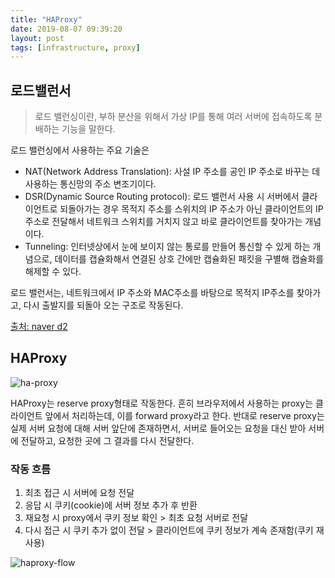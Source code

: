 ```yaml
---
title: "HAProxy"
date: 2019-08-07 09:39:20
layout: post
tags: [infrastructure, proxy]
---
```


## 로드밸런서

> 로드 밸런싱이란, 부하 분산을 위해서 가상 IP를 통해 여러 서버에 접속하도록 분배하는 기능을 말한다.

로드 밸런싱에서 사용하는 주요 기술은

- NAT(Network Address Translation): 사설 IP 주소를 공인 IP 주소로 바꾸는 데 사용하는 통신망의 주소 변조기이다.
- DSR(Dynamic Source Routing protocol): 로드 밸런서 사용 시 서버에서 클라이언트로 되돌아가는 경우 목적지 주소를 스위치의 IP 주소가 아닌 클라이언트의 IP 주소로 전달해서 네트워크 스위치를 거치지 않고 바로 클라이언트를 찾아가는 개념이다.
- Tunneling: 인터넷상에서 눈에 보이지 않는 통로를 만들어 통신할 수 있게 하는 개념으로, 데이터를 캡슐화해서 연결된 상호 간에만 캡슐화된 패킷을 구별해 캡슐화를 해제할 수 있다.

로드 밸런서는, 네트워크에서 IP 주소와 MAC주소를 바탕으로 목적지 IP주소를 찾아가고, 다시 출발지를 되돌아 오는 구조로 작동된다.

[출처: naver d2](https://d2.naver.com/helloworld/284659)

## HAProxy

![ha-proxy](https://i0.wp.com/foxutech.com/wp-content/uploads/2019/01/What-is-HAProxy-and-how-to-install-and-configure-in-Linux.png?fit=2000%2C1000&ssl=1)

HAProxy는 reserve proxy형태로 작동한다. 흔히 브라우저에서 사용하는 proxy는 클라이언트 앞에서 처리하는데, 이를 forward proxy라고 한다. 반대로 reserve proxy는 실제 서버 요청에 대해 서버 앞단에 존재하면서, 서버로 들어오는 요청을 대신 받아 서버에 전달하고, 요청한 곳에 그 결과를 다시 전달한다.

### 작동 흐름

1. 최초 접근 시 서버에 요청 전달
2. 응답 시 쿠키(cookie)에 서버 정보 추가 후 반환
3. 재요청 시 proxy에서 쿠키 정보 확인 > 최초 요청 서버로 전달
4. 다시 접근 시 쿠키 추가 없이 전달 > 클라이언트에 쿠키 정보가 계속 존재함(쿠키 재사용)

![haproxy-flow](https://d2.naver.com/content/images/2015/06/helloworld-284659-1.png)
